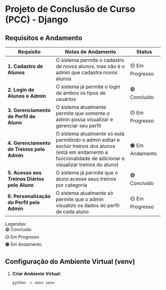 # Projeto de Conclusão de Curso (PCC) - Django

## Requisitos e Andamento

| Requisito                                                            | Notas de Andamento                                                         | Status           |
| --------------------------------------------------------------------- | -------------------------------------------------------------------------- | ---------------- |
| **1. Cadastro de Alunos**                                            | O sistema permite o cadastro de novos alunos, mas não é o admin que cadastra novos alunos | :yellow_circle: Em Progresso |
| **2. Login de Alunos e Admin**                                       | O sistema já permite o login de ambos os tipos de usuários                  | :green_circle: Concluído       |
| **3. Gerenciamento de Perfil do Aluno**                              | O sistema atualmente permite que somente o admin possa visualizar e gerenciar seu perfil | :yellow_circle: Em Progresso |
| **4. Gerenciamento de Treinos pelo Admin**                            | O sistema atualmente só está permitindo o admin editar e excluir treinos dos alunos (está em andamento a funcionalidade de adicionar e visualizar treinos do aluno) | :orange_circle: Em Andamento |
| **5. Acesso aos Treinos Diários pelo Aluno**                         | O sistema já permite que o aluno acesse seus treinos por categoria           | :green_circle: Concluído       |
| **6. Personalização do Perfil pelo Admin**                           | O sistema atualmente só permite que o admin visualize os dados do perfil de cada aluno | :yellow_circle: Em Progresso |

Legendas:  
:green_circle: Concluído  
:yellow_circle: Em Progresso  
:orange_circle: Em Andamento

## Configuração do Ambiente Virtual (venv)

1. **Criar Ambiente Virtual:**
   ```bash
   python -m venv venv
